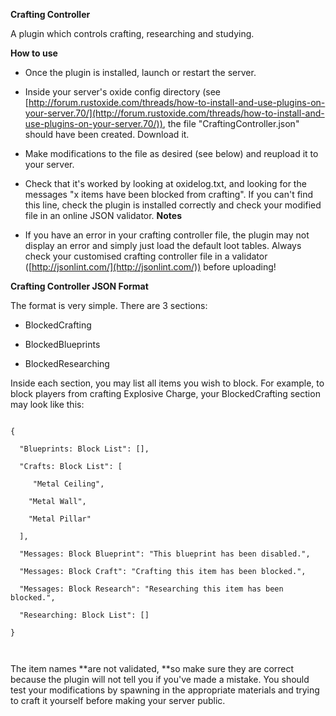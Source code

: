 **Crafting Controller**

A plugin which controls crafting, researching and studying.

**How to use**

* Once the plugin is installed, launch or restart the server.
* Inside your server's oxide config directory (see [http://forum.rustoxide.com/threads/how-to-install-and-use-plugins-on-your-server.70/](http://forum.rustoxide.com/threads/how-to-install-and-use-plugins-on-your-server.70/)), the file "CraftingController.json" should have been created. Download it.
* Make modifications to the file as desired (see below) and reupload it to your server.
* Check that it's worked by looking at oxidelog.txt, and looking for the messages "x items have been blocked from crafting". If you can't find this line, check the plugin is installed correctly and check your modified file in an online JSON validator.
**Notes**


* If you have an error in your crafting controller file, the plugin may not display an error and simply just load the default loot tables. Always check your customised crafting controller file in a validator ([http://jsonlint.com/](http://jsonlint.com/)) before uploading!


**Crafting Controller JSON Format**

The format is very simple. There are 3 sections:


* BlockedCrafting

* BlockedBlueprints

* BlockedResearching

Inside each section, you may list all items you wish to block. For example, to block players from crafting Explosive Charge, your BlockedCrafting section may look like this:

````

{

  "Blueprints: Block List": [],

  "Crafts: Block List": [

     "Metal Ceiling",

    "Metal Wall",

    "Metal Pillar"

  ],

  "Messages: Block Blueprint": "This blueprint has been disabled.",

  "Messages: Block Craft": "Crafting this item has been blocked.",

  "Messages: Block Research": "Researching this item has been blocked.",

  "Researching: Block List": []

}

 
````

The item names **are not validated, **so make sure they are correct because the plugin will not tell you if you've made a mistake. You should test your modifications by spawning in the appropriate materials and trying to craft it yourself before making your server public.